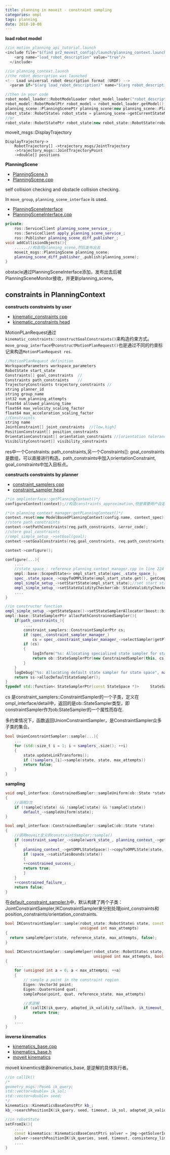 ```yaml
---
title: planning in moveit - constraint sampling 
categories: ompl
tags: planning
date: 2018-10-08
---
```


**load robot model**

```c++
//in motion_planning_api_tutorial.launch
<include file="$(find pr2_moveit_config)/launch/planning_context.launch">
    <arg name="load_robot_description" value="true"/>
  </include>

//in planning_context.launch
//the robot_description was launched
<!-- Load universal robot description format (URDF) -->
  <param if="$(arg load_robot_description)" name="$(arg robot_description)" command="$(find xacro)/xacro --inorder '$(find pr2_description)/robots/pr2_no_kinect.urdf.xacro'"/>

//then in your code
robot_model_loader::RobotModelLoader robot_model_loader("robot_description");
robot_model::RobotModelPtr robot_model = robot_model_loader.getModel();
planning_scene::PlanningScenePtr planning_scene(new planning_scene::PlanningScene(robot_model));
robot_state::RobotState& robot_state = planning_scene->getCurrentStateNonConst();
//or
robot_state::RobotStatePtr robot_state(new robot_state::RobotState(robot_model));
```

moveit_msgs::DisplayTrajectory

```
DisplayTrajectory->
    RobotTrajectory[] ->trajectory_msgs/JointTrajectory
    ->trajectory_msgs::JointTrajectoryPoint
    ->double[] positions

```

**PlanningScene**

- [PlanningScene.h](https://github.com/ros-planning/moveit/blob/kinetic-devel/moveit_core/planning_scene/include/moveit/planning_scene/planning_scene.h)
- [PlanningScene.cpp](https://github.com/ros-planning/moveit/blob/kinetic-devel/moveit_core/planning_scene/src/planning_scene.cpp)

self collision checking and obstacle collision checking.

In `move_group`, `planning_scene_interface` is used.

- [PlanningSceneInterface](https://github.com/ros-planning/moveit/blob/54d516a4e6fdc5db9dfcba4da9e916d807ea312a/moveit_ros/planning_interface/planning_scene_interface/src/planning_scene_interface.cpp)
- [PlanningSceneInterface.cpp](https://github.com/ros-planning/moveit/blob/54d516a4e6fdc5db9dfcba4da9e916d807ea312a/moveit_ros/planning_interface/planning_scene_interface/src/planning_scene_interface.cpp)

```c++
private:
    ros::ServiceClient planning_scene_service_;
    ros::ServiceClient apply_planning_scene_service_;
    ros::Publisher planning_scene_diff_publisher_;
void addCollisionObjects(){
    ......//构造完planning_scene,然后发布出去
    moveit_msgs::PlanningScene planning_scene;
    planning_scene_diff_publisher_.publish(planning_scene);
}
```

obstacle通过PlanningSceneInterface添加，发布出去后被PlanningSceneMonitor接收，并更新planning_scene。

## constraints in PlanningContext

**constructs constraints by user**

- [kinematic_constraints cpp](https://github.com/kunal15595/ros/tree/master/moveit/src/moveit_core/kinematic_constraints/src)
- [kinematic_constraints head](https://github.com/kunal15595/ros/tree/master/moveit/src/moveit_core/kinematic_constraints/include/moveit/kinematic_constraints)


MotionPLanRequest通过`kinematic_constraints::constructGoalConstraints()`来构造约束方式。`move_group_interface`中`constructMotionPlanRequest()`也是通过不同的约束标记来构造`MotionPlanRequest res`.

```c++
//MotionPlanRequest definition
WorkspaceParameters workspace_parameters
RobotState start_state
Constraints[] goal_constraints  //
Constraints path_constraints	//
TrajectoryConstraints trajectory_constraints //
string planner_id
string group_name
int32 num_planning_attempts
float64 allowed_planning_time
float64 max_velocity_scaling_factor
float64 max_acceleration_scaling_factor
//Constraints
string name
JointConstraint[] joint_constraints  //[low,high]
PositionConstraint[] position_constraints
OrientationConstraint[] orientation_constraints //[orientation tolerance]
VisibilityConstraint[] visibility_constraints
```

res中一个Constraints: path_constraints,另一个Constraints[]: goal_constraints是数组，可以直接进行构造。path_constraints中加入orientationConstraint, goal_constraints中加入目标点。

**constructs constraints by planner**

- [constraint_samplers cpp](https://github.com/ros-planning/moveit/tree/kinetic-devel/moveit_core/constraint_samplers/src)
- [constraint_sampler head](https://github.com/ros-planning/moveit/tree/kinetic-devel/moveit_core/constraint_samplers/include/moveit/constraint_samplers)

```c++
/*in omplinterface::getPlanningContext()*/
configureContext(context);//构造constraints_approximation,但是需要用户自定义，默认没有

/*in planning context_manager:getPLanningContext()*/
context.reset(new ModelBasedPlanningContext(config.name, context_spec));//会处理path_constraints.
//store path_constraints
context->setPathConstraints(req.path_constraints, &error_code);
//store goal_constraints
//ompl_simple_setup_->setGoal(goal);
context->setGoalConstraints(req.goal_constraints, req.path_constraints, &error_code);

context->configure();
```
```c++
configure(...){
    ....
    //state_space_: reference planning_context_manager.cpp in line 224
    ompl::base::ScopedState<> ompl_start_state(spec_.state_space_);
    spec_.state_space_->copyToOMPLState(ompl_start_state.get(), getCompleteInitialRobotState());
    ompl_simple_setup_->setStartState(ompl_start_state);//set start state
    ompl_simple_setup_->setStateValidityChecker(ob::StateValidityCheckerPtr(new StateValidityChecker(this)));//set default validity checker
    ....
}
```
```c++
//in constructor function
ompl_simple_setup_->getStateSpace()->setStateSamplerAllocator(boost::bind(&ModelBasedPlanningContext::allocPathConstrainedSampler, this, _1));
ompl::base::StateSamplerPtr allocPathConstrainedSampler(){
    if(path_constraints_){
        ....
        constraint_samplers::ConstraintSamplerPtr cs;
        if (spec_.constraint_sampler_manager_)
            cs = spec_.constraint_sampler_manager_->selectSampler(getPlanningScene(), getGroupName(), path_constraints_->getAllConstraints());
        if (cs)
        {
            logInform("%s: Allocating specialized state sampler for state space", name_.c_str());
            return ob::StateSamplerPtr(new ConstrainedSampler(this, cs));
        }
    }
    logDebug("%s: Allocating default state sampler for state space", name_.c_str());
    return ss->allocDefaultStateSampler();
}
typedef std::function< StateSamplerPtr(const StateSpace *)> 	StateSamplerAllocator;
```

cs 是constraint_samplers::ConstraintSampler的一个子类，定义在ompl_interface/detail中，返回的是ob::StateSampler类型，即constraintSampler作为ob:StateSampler的一个属性而存在. 

多约束情况下，函数返回UnionConstraintSampler，是ConstraintSampler众多子类的集合。

```c++
bool UnionConstraintSampler::sample(...){
    ...
    for (std::size_t i = 1; i < samplers_.size(); ++i)
    {
        state.updateLinkTransforms();
        if (!samplers_[i]->sample(state, state, max_attempts))
        return false;
    }
}
```


**sampling** 


```c++
void ompl_interface::ConstrainedSampler::sampleUniform(ob::State *state)
{
    //调用3次
    if (!sampleC(state) && !sampleC(state) && !sampleC(state))
        default_->sampleUniform(state);
}

bool ompl_interface::ConstrainedSampler::sampleC(ob::State *state)
{
    //调用moveit定义的constraintSampler::sample()
    if (constraint_sampler_->sample(work_state_, planning_context_->getCompleteInitialRobotState(), planning_context_->getMaximumStateSamplingAttempts()))
    {
        planning_context_->getOMPLStateSpace()->copyToOMPLState(state, work_state_);
        if (space_->satisfiesBounds(state))
        {
        ++constrained_success_;
        return true;
        }
    }
    ++constrained_failure_;
    return false;
}
```

在[default_constraint_sampler.h](https://github.com/ros-planning/moveit/blob/kinetic-devel/moveit_core/constraint_samplers/include/moveit/constraint_samplers/default_constraint_samplers.h)中，默认构建了两个子类：JointConstraintSampler,IKConstraintSampler来分别处理joint_constraints和position_constraints/orientation_constraints.

```c++
bool IKConstraintSampler::sample(robot_state::RobotState& state, const robot_state::RobotState& reference_state,
                                 unsigned int max_attempts)
{
  return sampleHelper(state, reference_state, max_attempts, false);
}

bool IKConstraintSampler::sampleHelper(robot_state::RobotState& state, const robot_state::RobotState& reference_state,
                                       unsigned int max_attempts, bool project)
{
    ....
    for (unsigned int a = 0; a < max_attempts; ++a)
    {
        // sample a point in the constraint region
        Eigen::Vector3d point;
        Eigen::Quaterniond quat;
        samplePose(point, quat, reference_state, max_attempts)

        //求逆解
        if (callIK(ik_query, adapted_ik_validity_callback, ik_timeout_, state, project && a == 0))
            return true;
    }
    ....
}
```

**inverse kinematics**

- [kinematics_base.cpp](https://github.com/ros-planning/moveit/blob/kinetic-devel/moveit_core/kinematics_base/src/kinematics_base.cpp)
- [kinematics_base.h](https://github.com/ros-planning/moveit/blob/kinetic-devel/moveit_core/kinematics_base/include/moveit/kinematics_base/kinematics_base.h)
- [moveit kinematics](https://github.com/ros-planning/moveit/tree/kinetic-devel/moveit_kinematics)

moveit kinemtics继承kinematics_base, 是逆解的具体执行者。

```c++
//in callIk()
/*
geometry_msgs::Pose& ik_query;
std::vector<double> ik_sol;
std::vector<double> seed;
*/
kinematics::KinematicsBaseConstPtr kb_; 
kb_->searchPositionIK(ik_query, seed, timeout, ik_sol, adapted_ik_validity_callback, error)

//in robotState
setFromIk(){
    ....
    const kinematics::KinematicsBaseConstPtr& solver = jmg->getSolverInstance();
    solver->searchPositionIK(ik_queries, seed, timeout, consistency_limits, ik_sol, ik_callback_fn, error, options,this);
    ....
}
```






